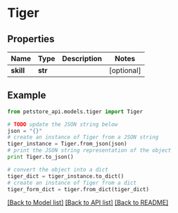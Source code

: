 # Tiger


## Properties
Name | Type | Description | Notes
------------ | ------------- | ------------- | -------------
**skill** | **str** |  | [optional] 

## Example

```python
from petstore_api.models.tiger import Tiger

# TODO update the JSON string below
json = "{}"
# create an instance of Tiger from a JSON string
tiger_instance = Tiger.from_json(json)
# print the JSON string representation of the object
print Tiger.to_json()

# convert the object into a dict
tiger_dict = tiger_instance.to_dict()
# create an instance of Tiger from a dict
tiger_form_dict = tiger.from_dict(tiger_dict)
```
[[Back to Model list]](../README.md#documentation-for-models) [[Back to API list]](../README.md#documentation-for-api-endpoints) [[Back to README]](../README.md)


